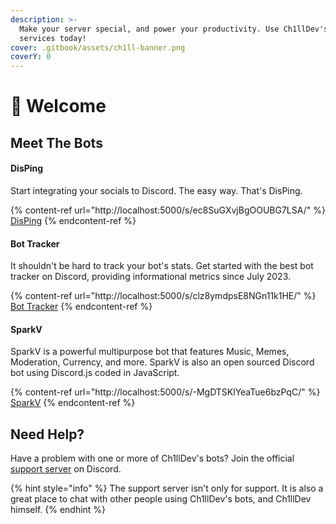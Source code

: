 ```yaml
---
description: >-
  Make your server special, and power your productivity. Use Ch1llDev's powerful
  services today!
cover: .gitbook/assets/ch1ll-banner.png
coverY: 0
---
```


# 👋 Welcome

## Meet The Bots

#### DisPing

Start integrating your socials to Discord. The easy way. That's DisPing.

{% content-ref url="http://localhost:5000/s/ec8SuGXvjBgOOUBG7LSA/" %}
[DisPing](http://localhost:5000/s/ec8SuGXvjBgOOUBG7LSA/)
{% endcontent-ref %}

#### Bot Tracker

It shouldn't be hard to track your bot's stats. Get started with the best bot tracker on Discord, providing informational metrics since July 2023.

{% content-ref url="http://localhost:5000/s/clz8ymdpsE8NGn11k1HE/" %}
[Bot Tracker](http://localhost:5000/s/clz8ymdpsE8NGn11k1HE/)
{% endcontent-ref %}

#### SparkV

SparkV is a powerful multipurpose bot that features Music, Memes, Moderation, Currency, and more. SparkV is also an open sourced Discord bot using Discord.js coded in JavaScript.

{% content-ref url="http://localhost:5000/s/-MgDTSKlYeaTue6bzPqC/" %}
[SparkV](http://localhost:5000/s/-MgDTSKlYeaTue6bzPqC/)
{% endcontent-ref %}

## Need Help?

Have a problem with one or more of Ch1llDev's bots? Join the official [support server](https://discord.gg/PPtzT8Mu3h) on Discord.

{% hint style="info" %}
The support server isn't only for support. It is also a great place to chat with other people using Ch1llDev's bots, and Ch1llDev himself.
{% endhint %}
